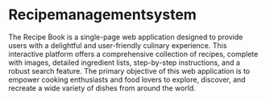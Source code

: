 # Recipemanagementsystem
The Recipe Book is a single-page web application designed to provide users with a delightful and user-friendly culinary experience. This interactive platform offers a comprehensive collection of recipes, complete with images, detailed ingredient lists, step-by-step instructions, and a robust search feature. The primary objective of this web application is to empower cooking enthusiasts and food lovers to explore, discover, and recreate a wide variety of dishes from around the world.
